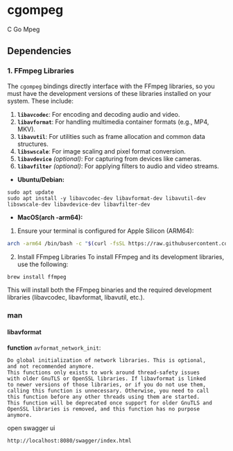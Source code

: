 # cgompeg
C Go Mpeg

## Dependencies
### **1. FFmpeg Libraries**
The `cgompeg` bindings directly interface with the FFmpeg libraries, so you must have the development versions of these libraries installed on your system. These include:

1. **`libavcodec`**: For encoding and decoding audio and video.
2. **`libavformat`**: For handling multimedia container formats (e.g., MP4, MKV).
3. **`libavutil`**: For utilities such as frame allocation and common data structures.
4. **`libswscale`**: For image scaling and pixel format conversion.
5. **`libavdevice`** *(optional)*: For capturing from devices like cameras.
6. **`libavfilter`** *(optional)*: For applying filters to audio and video streams.

- **Ubuntu/Debian:**
```
sudo apt update
sudo apt install -y libavcodec-dev libavformat-dev libavutil-dev libswscale-dev libavdevice-dev libavfilter-dev
```

- **MacOS(arch -arm64):**
1. Ensure your terminal is configured for Apple Silicon (ARM64):

```sh
arch -arm64 /bin/bash -c "$(curl -fsSL https://raw.githubusercontent.com/Homebrew/install/HEAD/install.sh)"
```
2. Install FFmpeg Libraries
To install FFmpeg and its development libraries, use the following:
```sh
brew install ffmpeg
```
This will install both the FFmpeg binaries and the required development libraries (libavcodec, libavformat, libavutil, etc.).
<!-- 
### **2. `pkg-config`**

The `cgompeg` package uses `pkg-config` to locate the FFmpeg libraries. Ensure `pkg-config` is installed and correctly configured:

- **Linux**: Install `pkg-config`:
    
```bash
sudo apt install pkg-config
```

Check `pkg-config` configuration with:

```bash
pkg-config --modversion libavcodec libavformat libavutil
``` -->

### man

#### libavformat
**function** `avformat_network_init`:
```
Do global initialization of network libraries. This is optional,
and not recommended anymore.
This functions only exists to work around thread-safety issues
with older GnuTLS or OpenSSL libraries. If libavformat is linked
to newer versions of those libraries, or if you do not use them,
calling this function is unnecessary. Otherwise, you need to call
this function before any other threads using them are started.
This function will be deprecated once support for older GnuTLS and
OpenSSL libraries is removed, and this function has no purpose
anymore.
 ```

open swagger ui
```
http://localhost:8080/swagger/index.html
```